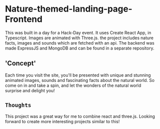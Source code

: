 # Nature-themed-landing-page-Frontend

This was built in a day for a Hack-Day event. It uses Create React App, in Typescript. Images are animated with Three.js. 
the project includes nature facts, images and sounds which are fetched with an api. The backend was made ExpressJS and MongoDB and can be found in a separate repository.

## 'Concept'

Each time you visit the site, you'll be presented with unique and stunning animated images, sounds and fascinating facts about the natural world. So come on in and take a spin, and let the wonders of the natural world surprise and delight you!

## `Thoughts`

This project was a great way for me to combine react and three.js. 
Looking forward to create more interesting projects similar to this!
